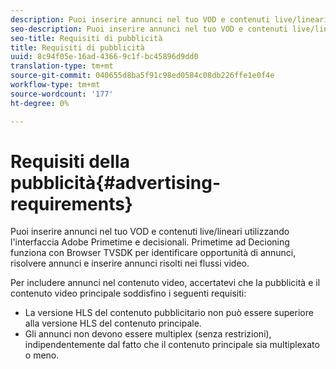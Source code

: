 ```yaml
---
description: Puoi inserire annunci nel tuo VOD e contenuti live/lineari utilizzando l'interfaccia  Adobe Primetime e decisionali. Primetime ad Decioning funziona con Browser TVSDK per identificare opportunità di annunci, risolvere annunci e inserire annunci risolti nei flussi video.
seo-description: Puoi inserire annunci nel tuo VOD e contenuti live/lineari utilizzando l'interfaccia  Adobe Primetime e decisionali. Primetime ad Decioning funziona con Browser TVSDK per identificare opportunità di annunci, risolvere annunci e inserire annunci risolti nei flussi video.
seo-title: Requisiti di pubblicità
title: Requisiti di pubblicità
uuid: 8c94f05e-16ad-4366-9c1f-bc45896d9dd0
translation-type: tm+mt
source-git-commit: 040655d8ba5f91c98ed0584c08db226ffe1e0f4e
workflow-type: tm+mt
source-wordcount: '177'
ht-degree: 0%

---
```



# Requisiti della pubblicità{#advertising-requirements}

Puoi inserire annunci nel tuo VOD e contenuti live/lineari utilizzando l&#39;interfaccia  Adobe Primetime e decisionali. Primetime ad Decioning funziona con Browser TVSDK per identificare opportunità di annunci, risolvere annunci e inserire annunci risolti nei flussi video.

Per includere annunci nel contenuto video, accertatevi che la pubblicità e il contenuto video principale soddisfino i seguenti requisiti:

* La versione HLS del contenuto pubblicitario non può essere superiore alla versione HLS del contenuto principale.
* Gli annunci non devono essere multiplex (senza restrizioni), indipendentemente dal fatto che il contenuto principale sia multiplexato o meno.

